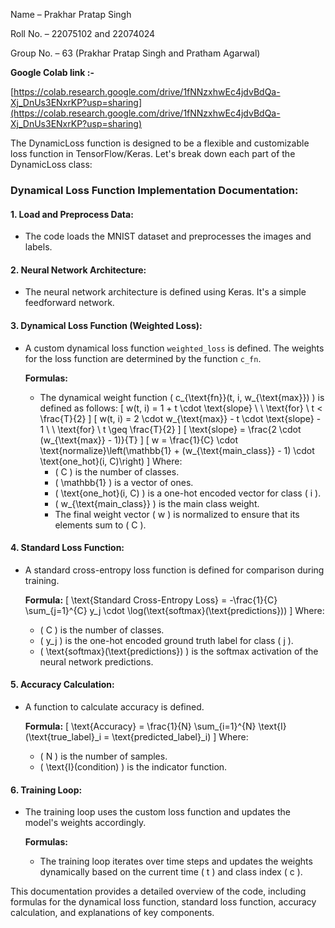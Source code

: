 Name – Prakhar Pratap Singh 

Roll No. – 22075102 and 22074024 

Group No. – 63 (Prakhar Pratap Singh and Pratham Agarwal) 

**Google Colab link :-**  

[https://colab.research.google.com/drive/1fNNzxhwEc4jdvBdQa-Xj_DnUs3ENxrKP?usp=sharing](https://colab.research.google.com/drive/1fNNzxhwEc4jdvBdQa-Xj_DnUs3ENxrKP?usp=sharing)

The DynamicLoss function is designed to be a flexible and customizable loss function in TensorFlow/Keras. Let's break down each part of the DynamicLoss class: 

### Dynamical Loss Function Implementation Documentation:

#### 1. **Load and Preprocess Data:**
   - The code loads the MNIST dataset and preprocesses the images and labels.

#### 2. **Neural Network Architecture:**
   - The neural network architecture is defined using Keras. It's a simple feedforward network.

#### 3. **Dynamical Loss Function (Weighted Loss):**
   - A custom dynamical loss function `weighted_loss` is defined. The weights for the loss function are determined by the function `c_fn`.

     **Formulas:**
     - The dynamical weight function \( c_{\text{fn}}(t, i, w_{\text{max}}) \) is defined as follows:
       \[ w(t, i) = 1 + t \cdot \text{slope} \ \ \text{for} \ t < \frac{T}{2} \]
       \[ w(t, i) = 2 \cdot w_{\text{max}} - t \cdot \text{slope} - 1 \ \ \text{for} \ t \geq \frac{T}{2} \]
       \[ \text{slope} = \frac{2 \cdot (w_{\text{max}} - 1)}{T} \]
       \[ w = \frac{1}{C} \cdot \text{normalize}\left(\mathbb{1} + (w_{\text{main\_class}} - 1) \cdot \text{one\_hot}(i, C)\right) \]
       Where:
       - \( C \) is the number of classes.
       - \( \mathbb{1} \) is a vector of ones.
       - \( \text{one\_hot}(i, C) \) is a one-hot encoded vector for class \( i \).
       - \( w_{\text{main\_class}} \) is the main class weight.
       - The final weight vector \( w \) is normalized to ensure that its elements sum to \( C \).

#### 4. **Standard Loss Function:**
   - A standard cross-entropy loss function is defined for comparison during training.

     **Formula:**
     \[ \text{Standard Cross-Entropy Loss} = -\frac{1}{C} \sum_{j=1}^{C} y_j \cdot \log(\text{softmax}(\text{predictions})) \]
     Where:
     - \( C \) is the number of classes.
     - \( y_j \) is the one-hot encoded ground truth label for class \( j \).
     - \( \text{softmax}(\text{predictions}) \) is the softmax activation of the neural network predictions.

#### 5. **Accuracy Calculation:**
   - A function to calculate accuracy is defined.

     **Formula:**
     \[ \text{Accuracy} = \frac{1}{N} \sum_{i=1}^{N} \text{I}(\text{true\_label}_i = \text{predicted\_label}_i) \]
     Where:
     - \( N \) is the number of samples.
     - \( \text{I}(condition) \) is the indicator function.

#### 6. **Training Loop:**
   - The training loop uses the custom loss function and updates the model's weights accordingly.

     **Formulas:**
     - The training loop iterates over time steps and updates the weights dynamically based on the current time \( t \) and class index \( c \).

This documentation provides a detailed overview of the code, including formulas for the dynamical loss function, standard loss function, accuracy calculation, and explanations of key components.
